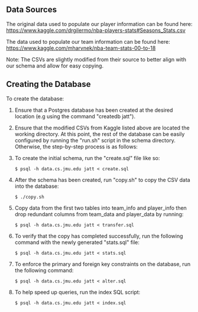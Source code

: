 ## Data Sources
The original data used to populate our player information can be found here:  
https://www.kaggle.com/drgilermo/nba-players-stats#Seasons_Stats.csv

The data used to populate our team information can be found here:  
https://www.kaggle.com/mharvnek/nba-team-stats-00-to-18

Note: The CSVs are slightly modified from their source to better align with our schema and allow for easy copying.

## Creating the Database
To create the database:

1. Ensure that a Postgres database has been created at the desired location (e.g using the command "createdb jatt").

2. Ensure that the modified CSVs from Kaggle listed above are located the working directory. At this point, the rest of the database can be easily configured by running the "run.sh" script in the schema directory. Otherwise, the step-by-step process is as follows:

3. To create the initial schema, run the "create.sql" file like so:

    ```
    $ psql -h data.cs.jmu.edu jatt < create.sql
    ```

4. After the schema has been created, run "copy.sh" to copy the CSV data into the database:
    ```
    $ ./copy.sh
    ```

5. Copy data from the first two tables into team_info and player_info then drop redundant columns from team_data and player_data by running:
    ```
    $ psql -h data.cs.jmu.edu jatt < transfer.sql
    ```


6. To verify that the copy has completed successfully, run the following command with the newly generated "stats.sql" file:

    ```
    $ psql -h data.cs.jmu.edu jatt < stats.sql
    ```

7. To enforce the primary and foreign key constraints on the database, run the following command:

    ```
    $ psql -h data.cs.jmu.edu jatt < alter.sql
    ```

8. To help speed up queries, run the index SQL script:

    ```
    $ psql -h data.cs.jmu.edu jatt < index.sql
    ```




